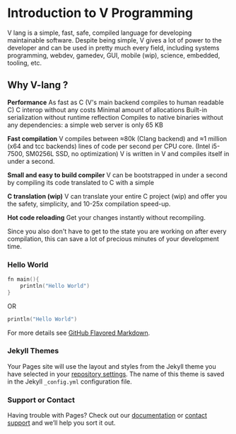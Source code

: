 # Introduction to V Programming

V lang is a simple, fast, safe, compiled language for developing maintainable software. Despite being simple, V gives a lot of power to the developer and can be used in pretty much every field, including systems programming, webdev, gamedev, GUI, mobile (wip), science, embedded, tooling, etc.

## Why V-lang ?

**Performance**
      As fast as C (V's main backend compiles to human readable C)
      C interop without any costs
      Minimal amount of allocations
      Built-in serialization without runtime reflection
      Compiles to native binaries without any dependencies: a simple web server is only 65 KB
 
**Fast compilation**
      V compiles between ≈80k (Clang backend) and ≈1 million (x64 and tcc backends) lines of code per second per CPU core.
      (Intel i5-7500, SM0256L SSD, no optimization)
      V is written in V and compiles itself in under a second. 

**Small and easy to build compiler**
      V can be bootstrapped in under a second by compiling its code translated to C with a simple      

**C translation (wip)**
      V can translate your entire C project (wip) and offer you the safety, simplicity, and 10-25x compilation speed-up.

**Hot code reloading**
Get your changes instantly without recompiling.

Since you also don't have to get to the state you are working on after every compilation, this can save a lot of precious minutes of your development time.

### Hello World

```v
fn main(){
	println("Hello World")
}

```
OR

```v
println("Hello World")

```

For more details see [GitHub Flavored Markdown](https://guides.github.com/features/mastering-markdown/).

### Jekyll Themes

Your Pages site will use the layout and styles from the Jekyll theme you have selected in your [repository settings](https://github.com/Allan-Alexander/V-Programming/settings). The name of this theme is saved in the Jekyll `_config.yml` configuration file.

### Support or Contact

Having trouble with Pages? Check out our [documentation](https://docs.github.com/categories/github-pages-basics/) or [contact support](https://github.com/contact) and we’ll help you sort it out.
